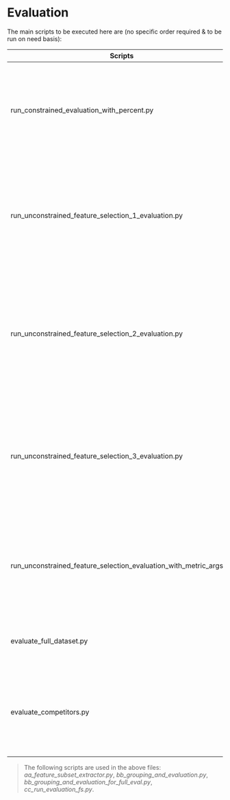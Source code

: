 # Evaluation

The main scripts to be executed here are (no specific order required & to be run on need basis):

| Scripts                                                            | Description                                                                                                                                     |
| ------------------------------------------------------------------ | ----------------------------------------------------------------------------------------------------------------------------------------------- |
| run_constrained_evaluation_with_percent.py                         | For running the constrained feature selection **evaluation** with the featurre subset percentage as an argument                                 |
| run_unconstrained_feature_selection_1_evaluation.py                | For running the unconstrained feature selection **evaluation** for combinations of Kendall's Tau with {NDCG@10, DCG@10, ERR@10, Pfound@10}      |
| run_unconstrained_feature_selection_2_evaluation.py                | For running the unconstrained feature selection **evaluation** for combinations of Spearman's Rho with {NDCG@10, DCG@10, ERR@10, Pfound@10}     |
| run_unconstrained_feature_selection_3_evaluation.py                | For running the unconstrained feature selection **evaluation** for combinations of {Kendall's Tau, Spearman's Rho} with {MAP@10, MRR@10, F1@10} |
| run_unconstrained_feature_selection_evaluation_with_metric_args.py | For running the unconstrained feature selection **evaluation** with an option to provide the metric combination as arguments                    |
| evaluate_full_dataset.py                                           | For full dataset evaluation (No Feature Selection case)                                                                                         |
| evaluate_competitors.py                                            | For generating the evaluation results for other methods ([FS results obtained using the repository](https://github.com/andrgig/FSA))                                                                                                                                            |

> The following scripts are used in the above files: *aa_feature_subset_extractor.py*, *bb_grouping_and_evaluation.py*, *bb_grouping_and_evaluation_for_full_eval.py*, *cc_run_evaluation_fs.py*.



